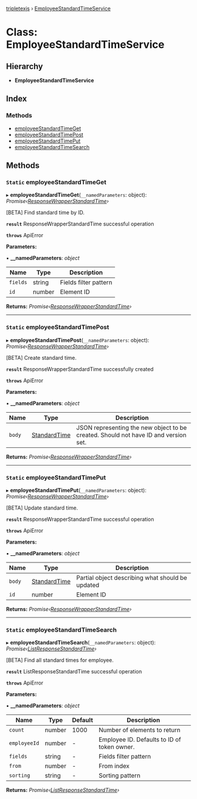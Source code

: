 [tripletexjs](../README.md) › [EmployeeStandardTimeService](employeestandardtimeservice.md)

# Class: EmployeeStandardTimeService

## Hierarchy

* **EmployeeStandardTimeService**

## Index

### Methods

* [employeeStandardTimeGet](employeestandardtimeservice.md#static-employeestandardtimeget)
* [employeeStandardTimePost](employeestandardtimeservice.md#static-employeestandardtimepost)
* [employeeStandardTimePut](employeestandardtimeservice.md#static-employeestandardtimeput)
* [employeeStandardTimeSearch](employeestandardtimeservice.md#static-employeestandardtimesearch)

## Methods

### `Static` employeeStandardTimeGet

▸ **employeeStandardTimeGet**(`__namedParameters`: object): *Promise‹[ResponseWrapperStandardTime](../interfaces/responsewrapperstandardtime.md)›*

[BETA] Find standard time by ID.

**`result`** ResponseWrapperStandardTime successful operation

**`throws`** ApiError

**Parameters:**

▪ **__namedParameters**: *object*

Name | Type | Description |
------ | ------ | ------ |
`fields` | string | Fields filter pattern |
`id` | number | Element ID |

**Returns:** *Promise‹[ResponseWrapperStandardTime](../interfaces/responsewrapperstandardtime.md)›*

___

### `Static` employeeStandardTimePost

▸ **employeeStandardTimePost**(`__namedParameters`: object): *Promise‹[ResponseWrapperStandardTime](../interfaces/responsewrapperstandardtime.md)›*

[BETA] Create standard time.

**`result`** ResponseWrapperStandardTime successfully created

**`throws`** ApiError

**Parameters:**

▪ **__namedParameters**: *object*

Name | Type | Description |
------ | ------ | ------ |
`body` | [StandardTime](../interfaces/standardtime.md) | JSON representing the new object to be created. Should not have ID and version set. |

**Returns:** *Promise‹[ResponseWrapperStandardTime](../interfaces/responsewrapperstandardtime.md)›*

___

### `Static` employeeStandardTimePut

▸ **employeeStandardTimePut**(`__namedParameters`: object): *Promise‹[ResponseWrapperStandardTime](../interfaces/responsewrapperstandardtime.md)›*

[BETA] Update standard time.

**`result`** ResponseWrapperStandardTime successful operation

**`throws`** ApiError

**Parameters:**

▪ **__namedParameters**: *object*

Name | Type | Description |
------ | ------ | ------ |
`body` | [StandardTime](../interfaces/standardtime.md) | Partial object describing what should be updated |
`id` | number | Element ID |

**Returns:** *Promise‹[ResponseWrapperStandardTime](../interfaces/responsewrapperstandardtime.md)›*

___

### `Static` employeeStandardTimeSearch

▸ **employeeStandardTimeSearch**(`__namedParameters`: object): *Promise‹[ListResponseStandardTime](../interfaces/listresponsestandardtime.md)›*

[BETA] Find all standard times for employee.

**`result`** ListResponseStandardTime successful operation

**`throws`** ApiError

**Parameters:**

▪ **__namedParameters**: *object*

Name | Type | Default | Description |
------ | ------ | ------ | ------ |
`count` | number | 1000 | Number of elements to return |
`employeeId` | number | - | Employee ID. Defaults to ID of token owner. |
`fields` | string | - | Fields filter pattern |
`from` | number | - | From index |
`sorting` | string | - | Sorting pattern |

**Returns:** *Promise‹[ListResponseStandardTime](../interfaces/listresponsestandardtime.md)›*
